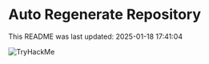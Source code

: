 # Auto Regenerate Repository

This README was last updated: 2025-01-18 17:41:04

 ![TryHackMe](https://tryhackme.com/badge/533634)
